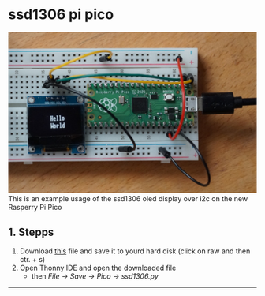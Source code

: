 # ssd1306 pi pico
![](https://raw.githubusercontent.com/joeort/pico_ssd1306/main/image_header.jpg)
This is an example usage of the ssd1306 oled display over i2c on the new Rasperry Pi Pico

## 1. Stepps
1. Download [this](https://github.com/micropython/micropython/blob/master/drivers/display/ssd1306.py "this") file and save it to yourd hard disk (click on raw and then ctr. + s)
2.  Open Thonny IDE and open the downloaded file 
	- then *File -> Save -> Pico -> ssd1306.py*

-----------------------------------------------------------------------
